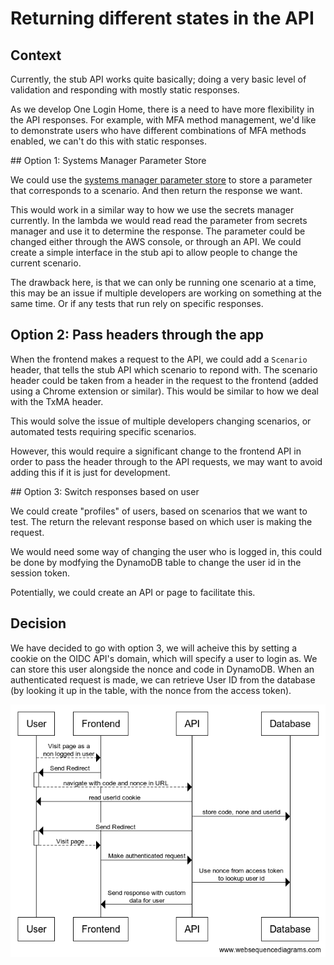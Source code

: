 # Returning different states in the API

## Context 

Currently, the stub API works quite basically; doing a very basic level of validation and responding with mostly static responses.

As we develop One Login Home, there is a need to have more flexibility in the API responses. For example, with MFA method management, we'd like to demonstrate users who have different combinations of MFA methods enabled, we can't do this with static responses.

## Option 1: Systems Manager Parameter Store

We could use the [systems manager parameter store](https://docs.aws.amazon.com/systems-manager/latest/userguide/systems-manager-parameter-store.html) to store a parameter that corresponds to a scenario. And then return the response we want.

This would work in a similar way to how we use the secrets manager currently.  In the lambda we would read read the parameter from secrets manager and use it to determine the response. The parameter could be changed either through the AWS console, or through an API. We could create a simple interface in the stub api to allow people to change the current scenario.

The drawback here, is that we can only be running one scenario at a time, this may be an issue if multiple developers are working on something at the same time. Or if any tests that run rely on specific responses.

## Option 2: Pass headers through the app

When the frontend makes a request to the API, we could add a `Scenario` header, that tells the stub API which scenario to repond with. The scenario header could be taken from a header in the request to the frontend (added using a Chrome extension or similar). This would be similar to how we deal with the TxMA header.

This would solve the issue of multiple developers changing scenarios, or automated tests requiring specific scenarios.

However, this would require a significant change to the frontend API in order to pass the header through to the API requests, we may want to avoid adding this if it is just for development.

## Option 3: Switch responses based on user

We could create "profiles" of users, based on scenarios that we want to test. The return the relevant response based on which user is making the request.

We would need some way of changing the user who is logged in, this could be done by modfying the DynamoDB table to change the user id in the session token.

Potentially, we could create an API or page to facilitate this.


## Decision

We have decided to go with option 3, we will acheive this by setting a cookie on the OIDC API's domain, which will specify a user to login as. We can store this user alongside the nonce and code in DynamoDB. When an authenticated request is made, we can retrieve User ID from the database (by looking it up in the table, with the nonce from the access token).

![Sequence Diagram](0001-sequence.png)